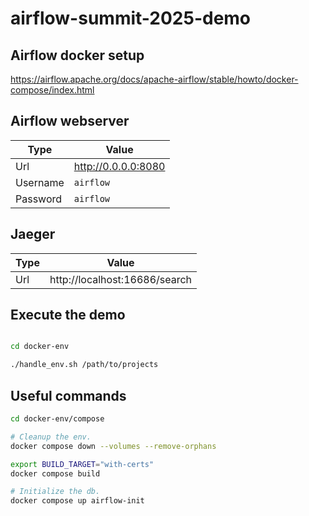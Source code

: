 # airflow-summit-2025-demo

## Airflow docker setup

https://airflow.apache.org/docs/apache-airflow/stable/howto/docker-compose/index.html

## Airflow webserver

| Type | Value |
| ----------- | ----------- |
| Url | http://0.0.0.0:8080 |
| Username | `airflow` |
| Password | `airflow` |

## Jaeger

| Type | Value |
| ----------- | ----------- |
| Url | http://localhost:16686/search |

## Execute the demo

```bash

cd docker-env

./handle_env.sh /path/to/projects
```

## Useful commands

```bash
cd docker-env/compose

# Cleanup the env.
docker compose down --volumes --remove-orphans

export BUILD_TARGET="with-certs"
docker compose build

# Initialize the db.
docker compose up airflow-init


```

